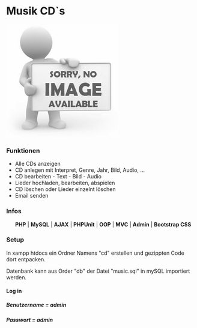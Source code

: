 <h1>Musik CD`s</h1>
<img src="public/images/noimage.jpg">
<br>
<h3>Funktionen</h3>
<ul>
    <li>Alle CDs anzeigen</li>
    <li>CD anlegen mit Interpret, Genre, Jahr, Bild, Audio, ...</li>
    <li>CD bearbeiten - Text - Bild - Audio</li>
    <li>Lieder hochladen, bearbeiten, abspielen</li>
    <li>CD löschen oder Lieder einzelnt löschen</li>
    <li>Email senden</li>
</ul>
<h3>Infos</h3>
<ul>
    <b>PHP</b> | <b>MySQL</b> | <b>AJAX</b> | <b>PHPUnit</b> | <b>OOP</b>  | <b>MVC</b>  | <b>Admin</b> | <b>Bootstrap CSS</b>
</ul>
<h3>Setup</h3>
<p>In xampp htdocs ein Ordner Namens "cd" erstellen und gezippten Code dort entpacken.</p>
<p>Datenbank kann aus Order "db" der Datei "music.sql" in mySQL importiert werden.</p>
    <h4>Log in</h4>
    <h5>Benutzername = admin</h5>
    <h5>Passwort = admin</h5>
